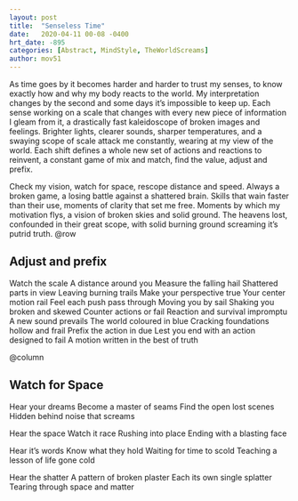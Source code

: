 ```yaml
---
layout: post
title:  "Senseless Time"
date:   2020-04-11 00-08 -0400
hrt_date: -895
categories: [Abstract, MindStyle, TheWorldScreams]
author: mov51
---
```

As time goes by it becomes harder and harder to trust my senses, to know exactly how and why my body reacts to the world. My interpretation changes by the second and some days it’s impossible to keep up. Each sense working on a scale that changes with every new piece of information I gleam from it, a drastically fast kaleidoscope of broken images and feelings. Brighter lights, clearer sounds, sharper temperatures, and a swaying scope of scale attack me constantly, wearing at my view of the world. Each shift defines a whole new set of actions and reactions to reinvent, a constant game of mix and match, find the value, adjust and prefix.

Check my vision, watch for space, rescope distance and speed. Always a broken game, a losing battle against a shattered brain. Skills that wain faster than their use, moments of clarity that set me free. Moments by which my motivation flys, a vision of broken skies and solid ground. The heavens lost, confounded in their great scope, with solid burning ground screaming it’s putrid truth.
@row
## Adjust and prefix

Watch the scale
A distance around you
Measure the falling hail
Shattered parts in view
Leaving burning trails
Make your perspective true
Your center motion rail
Feel each push pass through
Moving you by sail
Shaking you broken and skewed
Counter actions or fail
Reaction and survival impromptu
A new sound prevails
The world coloured in blue
Cracking foundations hollow and frail
Prefix the action in due
Lest you end with an action designed to fail
A motion written in the best of truth

@column
## Watch for Space
Hear your dreams
Become a master of seams
Find the open lost scenes
Hidden behind noise that screams

Hear the space
Watch it race
Rushing into place
Ending with a blasting face

Hear it’s words
Know what they hold
Waiting for time to scold
Teaching a lesson of life gone cold

Hear the shatter
A pattern of broken plaster
Each its own single splatter
Tearing through space and matter
